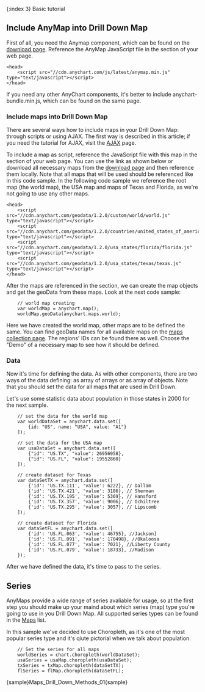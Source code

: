 {:index 3}
Basic tutorial


## Include AnyMap into Drill Down Map

First of all, you need the Anymap component, which can be found on the [download page](../Quick_Start/Downloading_AnyChart). Reference the AnyMap JavaScript file in the <head> section of your web page. 

```
<head>
    <script src="//cdn.anychart.com/js/latest/anymap.min.js" type="text/javascript"></script> 
</head>
```

If you need any other AnyChart components, it's better to include anychart-bundle.min.js, which can be found on the same page.


### Include maps into Drill Down Map

There are several ways how to include maps in your Drill Down Map: through scripts or using AJAX. The first way is described in this article; if you need the tutorial for AJAX, visit the [AJAX](AJAX_Tutorial) page.

To include a map as script, reference the JavaScript file with this map in the <head> section of your web page.
You can use the link as shown below or download all necessary maps from the <a href="http://cdn.anychart.com/#map-collection">download page</a> and then reference them locally.
Note that all maps that will be used should be referenced like in this code sample. In the following code sample we reference the root map (the world map), the USA map and maps of Texas and Florida, as we're not going to use any other maps.

```
<head>
    <script src="//cdn.anychart.com/geodata/1.2.0/custom/world/world.js" type="text/javascript"></script> 
    <script src="//cdn.anychart.com/geodata/1.2.0/countries/united_states_of_america/united_states_of_america.js" type="text/javascript"></script> 
    <script src="//cdn.anychart.com/geodata/1.2.0/usa_states/florida/florida.js" type="text/javascript"></script> 
    <script src="//cdn.anychart.com/geodata/1.2.0/usa_states/texas/texas.js" type="text/javascript"></script> 
</head>
```

After the maps are referenced in the <head> section, we can create the map objects and get the geoData from these maps. Look at the next code sample:

```
	// world map creating
	var worldMap = anychart.map();
    worldMap.geoData(anychart.maps.world);
```

Here we have created the world map, other maps are to be defined the same. You can find geoData names for all available maps on the <a href = "http://cdn.anychart.com/#map-collection">maps collection page</a>. The regions' IDs can be found there as well. Choose the "Demo" of a necessary map to see how it should be defined.


### Data

Now it's time for defining the data. As with other components, there are two ways of the data defining: as array of arrays or as array of objects. Note that you should set the data for all maps that are used in Drill Down. 

Let's use some statistic data about population in those states in 2000 for the next sample.

``` 
    // set the data for the world map
    var worldDataSet = anychart.data.set([
        {id: "US", name: "USA", value: "A1"}
    ]);

    // set the data for the USA map
    var usaDataSet = anychart.data.set([
        {"id": "US.TX", "value": 26956958},
        {"id": "US.FL", "value": 19552860}
    ]);

	// create dataset for Texas
    var dataSetTX = anychart.data.set([
        {'id': 'US.TX.111', 'value': 6222}, // Dallam
        {'id': 'US.TX.421', 'value': 3186}, // Sherman
        {'id': 'US.TX.195', 'value': 5369}, // Hansford
        {'id': 'US.TX.357', 'value': 9006}, // Ochiltree
        {'id': 'US.TX.295', 'value': 3057}, // Lipscomb
    ]);

    // create dataset for Florida 
    var dataSetFL = anychart.data.set([
        {'id': 'US.FL.063', 'value': 46755}, //Jackson]
        {'id': 'US.FL.091', 'value': 170498}, //Okaloosa
        {'id': 'US.FL.077', 'value': 7021}, //Liberty County
        {'id': 'US.FL.079', 'value': 18733}, //Madison
    });
```

After we have defined the data, it's time to pass to the series.

## Series

AnyMaps provide a wide range of series avaliable for usage, so at the first step you should make up your maind about which series (map) type you're going to use in you Drill Down Map. All supported series types can be found in the [Maps](../Maps_List) list.

In this sample we've decided to use Choropleth, as it's one of the most popular series type and it's qiute
pictorial when we talk about population.

```
    // Set the series for all maps
    worldSeries = chart.choropleth(worldDataSet);
    usaSeries = usaMap.choropleth(usaDataSet);
    txSeries = txMap.choropleth(dataSetTX);    
    flSeries = flMap.choropleth(dataSetFL);
```

{sample}Maps\_Drill\_Down\_Methods\_01{sample}

